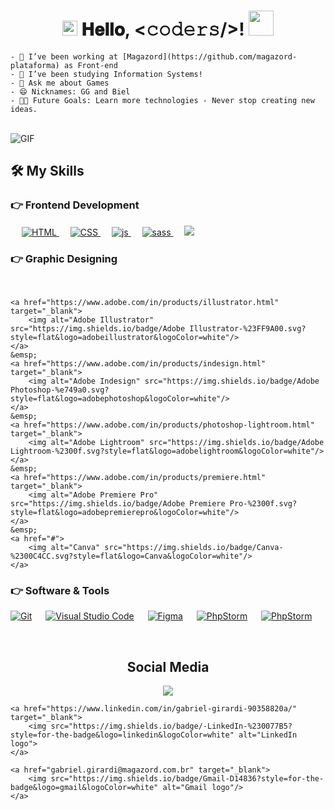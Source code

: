 <!--HELLO EVERYBODY -->

<h1 align="center">
    <a target="_blank">
        <img src="https://github.com/JayantGoel001/JayantGoel001/blob/master/GIF/Earth.gif" width="24px" style="max-width:100%;">
    </a>
    𝐇𝐞𝐥𝐥𝐨, &lt;𝚌𝚘𝚍𝚎𝚛𝚜/&gt;!
    <a target="_blank">
        <img src="https://github.com/JayantGoel001/JayantGoel001/blob/master/GIF/Hi.gif" width="40px" />
    </a>
</h1>

    - 🔭 I’ve been working at [Magazord](https://github.com/magazord-plataforma) as Front-end
    - 🌱 I’ve been studying Information Systems!
    - 💬 Ask me about Games
    - 😄 Nicknames: GG and Biel
    - 💪🏼 Future Goals: Learn more technologies - Never stop creating new ideas.

<br>

<img align="center" alt="GIF" src="https://media.giphy.com/media/836HiJc7pgzy8iNXCn/giphy.gif" />

## 🛠️ My Skills

### 👉 Frontend Development

<p align="left">
    &emsp;
    <a href="https://www.w3.org/html/" target="_blank">
        <img alt="HTML" src="https://img.shields.io/badge/HTML5%20-%23E34F26.svg?logo=html5&logoColor=white">
    </a>
    &emsp;
    <a href="https://www.w3schools.com/css/" target="_blank">
        <img alt="CSS" src="https://img.shields.io/badge/Css%20-%231572B6.svg?logo=css3&logoColor=white">
    </a>
    &emsp;
    <a href="https://www.w3schools.com/js/" target="_blank">
        <img alt="js" src="https://img.shields.io/badge/-Javascript-yellow?style=plastic&logo=javascript">
    </a>
    &emsp;
    <a href="https://sass-lang.com" target="_blank">
        <img alt="sass" src="https://img.shields.io/badge/Scss-%23563D7C.svg?style=flat&logo=sass&logoColor=white"/>
    </a>
    &emsp;
    <a href="https://www.php.net/">
        <img src="https://img.shields.io/badge/-php-purple?style=plastic&logo=php">
    </a>
</p>

### 👉 Graphic Designing
<p align="left">
    &emsp;

    <a href="https://www.adobe.com/in/products/illustrator.html" target="_blank">
        <img alt="Adobe Illustrator" src="https://img.shields.io/badge/Adobe Illustrator-%23FF9A00.svg?style=flat&logo=adobeillustrator&logoColor=white"/>
    </a>
    &emsp;
    <a href="https://www.adobe.com/in/products/indesign.html" target="_blank">
        <img alt="Adobe Indesign" src="https://img.shields.io/badge/Adobe Photoshop-%e749a0.svg?style=flat&logo=adobephotoshop&logoColor=white"/>
    </a>
    &emsp;
    <a href="https://www.adobe.com/in/products/photoshop-lightroom.html" target="_blank">
        <img alt="Adobe Lightroom" src="https://img.shields.io/badge/Adobe Lightroom-%2300f.svg?style=flat&logo=adobelightroom&logoColor=white"/>
    </a>
    &emsp;
    <a href="https://www.adobe.com/in/products/premiere.html" target="_blank">
        <img alt="Adobe Premiere Pro" src="https://img.shields.io/badge/Adobe Premiere Pro-%2300f.svg?style=flat&logo=adobepremierepro&logoColor=white"/>
    </a>
    &emsp;
    <a href="#">
        <img alt="Canva" src="https://img.shields.io/badge/Canva-%2300C4CC.svg?style=flat&logo=Canva&logoColor=white"/>
    </a>
</p>

### 👉 Software & Tools

<p align='left'>
    <a href="#"><img alt="Git" src="https://img.shields.io/badge/Git%20-%23F05033.svg?logo=git&logoColor=white"></a>
    &emsp;
    <a href="#"><img alt="Visual Studio Code" src="https://img.shields.io/badge/Visual%20Studio%20Code-0078d7.svg?logo=visual-studio-code&logoColor=white"></a>
    &emsp;
    <a href="#"><img alt="Figma" src="https://img.shields.io/badge/-Figma-grey?style=plastic&logo=figma"></a>
    &emsp;
    <a href="#"><img alt="PhpStorm" src="https://img.shields.io/badge/-PhpStorm-purple?style=plastic&logo=phpstorm"></a>
    &emsp;
    <a href="#"><img alt="PhpStorm" src="https://img.shields.io/badge/-MySQL-white?style=plastic&logo=mysql"></a>
    &emsp;
</p>
<br/>

<h2 align='center'> Social Media </h2>

<p align='center'>
    <a href="https://www.instagram.com/gabriell_girardii/" target="_blank" >
        <img src="https://img.shields.io/badge/-Instagram-blueviolet?style=for-the-badge&logo=instagram&logoColor=white">
    </a>

    <a href="https://www.linkedin.com/in/gabriel-girardi-90358820a/" target="_blank">
        <img src="https://img.shields.io/badge/-LinkedIn-%230077B5?style=for-the-badge&logo=linkedin&logoColor=white" alt="LinkedIn logo">
    </a>

    <a href="gabriel.girardi@magazord.com.br" target="_blank">
        <img src="https://img.shields.io/badge/Gmail-D14836?style=for-the-badge&logo=gmail&logoColor=white" alt="Gmail logo"/>
    </a>
</p>

